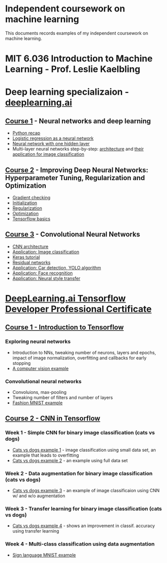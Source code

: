 # Independent coursework on machine learning

This documents records examples of my independent coursework on machine learning. 

# MIT 6.036 Introduction to Machine Learning - Prof. Leslie Kaelbling




# Deep learning specializaion - [deeplearning.ai](https://www.coursera.org/specializations/deep-learning)

## [Course 1](https://www.coursera.org/learn/neural-networks-deep-learning?specialization=deep-learning)  - Neural networks and deep learning

* [Python recap](https://github.com/pkliui/machine-learning/blob/master/deep-learning-dl-ai/course1-neural-nets/week2-logistic-reg/python-basics/basics-v3a.md)
* [Logistic regression as a neural network](https://github.com/pkliui/machine-learning/blob/master/deep-learning-dl-ai/course1-neural-nets/week2-logistic-reg/log-reg-as-nn/logreg-v6a.md) 
* [Neural network with one hidden layer](https://github.com/pkliui/machine-learning/blob/master/deep-learning-dl-ai/course1-neural-nets/week3-one-hidden-layer/one-hidden-layer-v6c.md)
* Multi-layer neural networks step-by-step: [architecture](https://github.com/pkliui/machine-learning/blob/master/deep-learning-dl-ai/course1-neural-nets/week4-first-nn/nn-step-by-step/nn-step-by-step_v8a.md) and [their application for image classification](https://github.com/pkliui/machine-learning/blob/master/deep-learning-dl-ai/course1-neural-nets/week4-first-nn/dnn-image-classification/dnn-image-classification-v8.md)

## [Course 2](https://www.coursera.org/learn/deep-neural-network?specialization=deep-learning)  - Improving Deep Neural Networks: Hyperparameter Tuning, Regularization and Optimization

* [Gradient checking](https://github.com/pkliui/machine-learning/blob/master/deep-learning-dl-ai/course2-tuning-nns/week1-gradient-checking/gradient-checking-v1.md)
* [Initialization](https://github.com/pkliui/machine-learning/blob/master/deep-learning-dl-ai/course2-tuning-nns/week1-initialization/Initialization.ipynb)
* [Regularization](https://github.com/pkliui/machine-learning/blob/master/deep-learning-dl-ai/course2-tuning-nns/week1-regularization/Regularization_v2a.md)
* [Optimization](https://github.com/pkliui/machine-learning/blob/master/deep-learning-dl-ai/course2-tuning-nns/week2-optimization/Optimization_methods_v1b.md)
* [Tensorflow basics](https://github.com/pkliui/machine-learning/blob/master/deep-learning-dl-ai/course2-tuning-nns/week3-tensorflow-basics/TensorFlow_Tutorial_v3b.md)

## [Course 3](https://www.coursera.org/learn/convolutional-neural-networks?specialization=deep-learning)  - Convolutional Neural Networks

* [CNN architecture](https://github.com/pkliui/machine-learning/blob/master/deep-learning-dl-ai/course4-cnns/week1-convolutional-model/Convolution_model_Step_by_Step_v2a.md)
* [Application: Image classification](https://github.com/pkliui/machine-learning/blob/master/deep-learning-dl-ai/course4-cnns/week1-convolutional-model/Convolution_model_Application_v1a.md)
* [Keras tutorial](https://github.com/pkliui/machine-learning/blob/master/deep-learning-dl-ai/course4-cnns/week2-resnets-keras/keras/Keras_Tutorial_v2a.md)
* [Residual networks](https://github.com/pkliui/machine-learning/blob/master/deep-learning-dl-ai/course4-cnns/week2-resnets-keras/resnets/Residual_Networks_v2a.md)
* [Application: Car detection, YOLO algorithm](https://github.com/pkliui/machine-learning/blob/master/deep-learning-dl-ai/course4-cnns/week3-car-detection/Autonomous_driving_application_Car_detection_v3a.md)
* [Application: Face recognition](https://github.com/pkliui/machine-learning/blob/master/deep-learning-dl-ai/course4-cnns/week4-face-recognition-style-transfer/face-recognition/Face_Recognition_v3a.md)
* [Application: Neural style transfer](https://github.com/pkliui/machine-learning/blob/master/deep-learning-dl-ai/course4-cnns/week4-face-recognition-style-transfer/neural-style-transfer/Art_Generation_with_Neural_Style_Transfer_v3a.md)




# [DeepLearning.ai Tensorflow Developer Professional Certificate](https://www.coursera.org/professional-certificates/tensorflow-in-practice)

## [Course 1 - Introduction to Tensorflow](https://www.coursera.org/learn/introduction-tensorflow?specialization=tensorflow-in-practice)

### Exploring neural networks
* Introduction to NNs, tweaking number of neurons,  layers and epochs, impact of  image normalization, overfitting and callbacks for early stopping
* [A computer vision example](https://github.com/pkliui/machine-learning/blob/master/tensorflow-developer-specialization/course1-intro-to-tensorflow/Copy_of_Course_1_A_computer_vision_example.md)

### Convolutional neural networks
* Convoluions, max-pooling
* Tweaking number of filters and number of layers
* [Fashion MNIST example](https://github.com/pkliui/machine-learning/blob/master/tensorflow-developer-specialization/course1-intro-to-tensorflow/Copy_of_Course_1_Convolutional_nets.md)


## [Course 2 - CNN in Tensorflow](https://www.coursera.org/learn/convolutional-neural-networks-tensorflow?specialization=tensorflow-in-practice)

### Week 1 - Simple CNN for binary image classification (cats vs dogs)

* [Cats vs dogs example 1](https://github.com/pkliui/machine-learning/blob/master/tensorflow-developer-specialization/course2-cnns-in-tensorflow/week1/Course_2_Cats_vs_Dogs_Classification_Simple_Model_Overfitting_Example.md) - image classification using small data set, an example that leads to overfitting
* [Cats vs dogs example 2](https://github.com/pkliui/machine-learning/blob/master/tensorflow-developer-specialization/course2-cnns-in-tensorflow/week1/Course_2_Exercise_1_Cats_vs_Dogs_Full_Dataset.md) - an example using full data set

### Week 2 - Data augmentation for binary image classification (cats vs dogs)
* [Cats vs dogs example 3](https://github.com/pkliui/machine-learning/blob/master/tensorflow-developer-specialization/course2-cnns-in-tensorflow/week2/Course_2_Lesson_2_Cats_vs_Dogs_With_and_Without_Augmentation.md) - an example of image classificaion using CNN w/ and w/o augmentation

### Week 3 - Transfer learning for binary image classification (cats vs dogs)
* [Cats vs dogs example 4](https://github.com/pkliui/machine-learning/blob/master/tensorflow-developer-specialization/course2-cnns-in-tensorflow/week3/Course_2_Example_Applying_Transfer_Learning_to_Cats_v_Dogs.md) - shows an improvement in classif. accuracy using transfer learning

### Week 4 - Multi-class classification using data augmentation 
* [Sign language MNIST example](https://github.com/pkliui/machine-learning/blob/master/tensorflow-developer-specialization/course2-cnns-in-tensorflow/week4/Course_2_Exercise_4_Multi_class_classifier_using_Augmentation.md)
